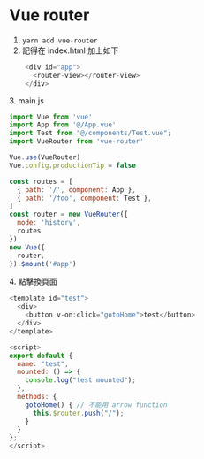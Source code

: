 # Vue router

1. `yarn add vue-router`
2. 記得在 index.html 加上如下

```javascript
    <div id="app">
      <router-view></router-view>
    </div>
```

3\. main.js

```javascript
import Vue from 'vue'
import App from '@/App.vue'
import Test from "@/components/Test.vue";
import VueRouter from 'vue-router'

Vue.use(VueRouter)
Vue.config.productionTip = false

const routes = [
  { path: '/', component: App },
  { path: '/foo', component: Test },
]
const router = new VueRouter({
  mode: 'history',
  routes 
})
new Vue({
  router,
}).$mount('#app')

```

4\. 點擊換頁面

```javascript
<template id="test">
  <div>
    <button v-on:click="gotoHome">test</button>
  </div>
</template>

<script>
export default {
  name: "test",
  mounted: () => {
    console.log("test mounted");
  },
  methods: {
    gotoHome() { // 不能用 arrow function
      this.$router.push("/");
    }
  }
};
</script>
```
